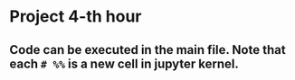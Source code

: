 # Project 4-th hour

## Code can be executed in the main file. Note that each `# %%` is a new cell in jupyter kernel.